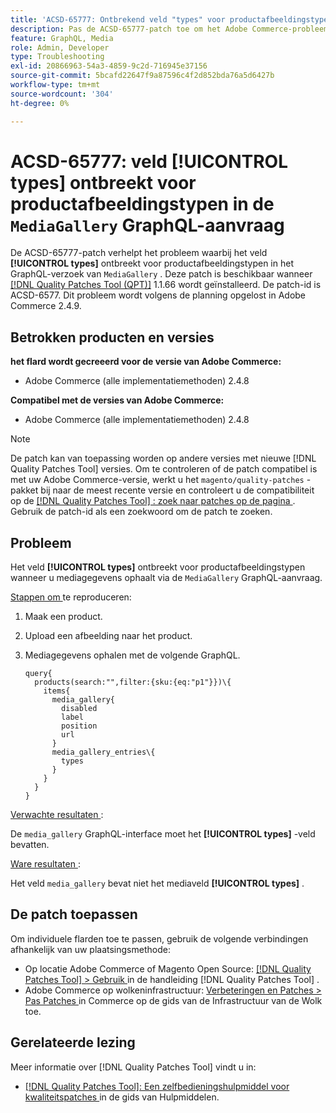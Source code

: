 ```yaml
---
title: 'ACSD-65777: Ontbrekend veld "types" voor productafbeeldingstypen in de aanvraag "MediaGallery" GraphQL'
description: Pas de ACSD-65777-patch toe om het Adobe Commerce-probleem te verhelpen waarbij het veld "types" ontbreekt voor productafbeeldingstypen in het GraphQL-verzoek "MediaGallery".
feature: GraphQL, Media
role: Admin, Developer
type: Troubleshooting
exl-id: 20866963-54a3-4859-9c2d-716945e37156
source-git-commit: 5bcafd22647f9a87596c4f2d852bda76a5d6427b
workflow-type: tm+mt
source-wordcount: '304'
ht-degree: 0%

---
```


# ACSD-65777: veld **[!UICONTROL types]** ontbreekt voor productafbeeldingstypen in de `MediaGallery` GraphQL-aanvraag

De ACSD-65777-patch verhelpt het probleem waarbij het veld **[!UICONTROL types]** ontbreekt voor productafbeeldingstypen in het GraphQL-verzoek van `MediaGallery` . Deze patch is beschikbaar wanneer [[!DNL Quality Patches Tool (QPT)]](/help/tools/quality-patches-tool/quality-patches-tool-to-self-serve-quality-patches.md) 1.1.66 wordt geïnstalleerd. De patch-id is ACSD-6577. Dit probleem wordt volgens de planning opgelost in Adobe Commerce 2.4.9.

## Betrokken producten en versies

**het flard wordt gecreeerd voor de versie van Adobe Commerce:**

* Adobe Commerce (alle implementatiemethoden) 2.4.8

**Compatibel met de versies van Adobe Commerce:**

* Adobe Commerce (alle implementatiemethoden) 2.4.8

>[!NOTE]
>
>De patch kan van toepassing worden op andere versies met nieuwe [!DNL Quality Patches Tool] versies. Om te controleren of de patch compatibel is met uw Adobe Commerce-versie, werkt u het `magento/quality-patches` -pakket bij naar de meest recente versie en controleert u de compatibiliteit op de [[!DNL Quality Patches Tool] : zoek naar patches op de pagina ](https://experienceleague.adobe.com/tools/commerce-quality-patches/index.html?lang=nl-NL) . Gebruik de patch-id als een zoekwoord om de patch te zoeken.

## Probleem

Het veld **[!UICONTROL types]** ontbreekt voor productafbeeldingstypen wanneer u mediagegevens ophaalt via de `MediaGallery` GraphQL-aanvraag.

<u> Stappen om </u> te reproduceren:

1. Maak een product.
1. Upload een afbeelding naar het product.
1. Mediagegevens ophalen met de volgende GraphQL.

   ```
   query{
     products(search:"",filter:{sku:{eq:"p1"}})\{
       items{
         media_gallery{
           disabled
           label
           position
           url
         }
         media_gallery_entries\{
           types
         }
       }
     }
   }
   ```

<u> Verwachte resultaten </u>:

De `media_gallery` GraphQL-interface moet het **[!UICONTROL types]** -veld bevatten.

<u> Ware resultaten </u>:

Het veld `media_gallery` bevat niet het mediaveld **[!UICONTROL types]** .

## De patch toepassen

Om individuele flarden toe te passen, gebruik de volgende verbindingen afhankelijk van uw plaatsingsmethode:

* Op locatie Adobe Commerce of Magento Open Source: [[!DNL Quality Patches Tool] > Gebruik ](/help/tools/quality-patches-tool/usage.md) in de handleiding [!DNL Quality Patches Tool] .
* Adobe Commerce op wolkeninfrastructuur: [ Verbeteringen en Patches > Pas Patches ](https://experienceleague.adobe.com/docs/commerce-cloud-service/user-guide/develop/upgrade/apply-patches.html?lang=nl-NL) in Commerce op de gids van de Infrastructuur van de Wolk toe.

## Gerelateerde lezing

Meer informatie over [!DNL Quality Patches Tool] vindt u in:

* [[!DNL Quality Patches Tool]: Een zelfbedieningshulpmiddel voor kwaliteitspatches ](/help/tools/quality-patches-tool/quality-patches-tool-to-self-serve-quality-patches.md) in de gids van Hulpmiddelen.

